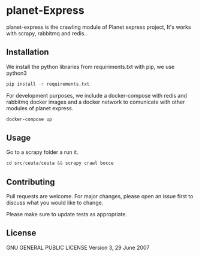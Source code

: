 # planet-Express

planet-express is the crawling module of Planet express project, It's works
with scrapy, rabbitmq and redis.

## Installation

We install the python libraries from requiriments.txt with pip, we use python3
```bash
pip install -r requirements.txt
```

For development purposes, we include a docker-compose with redis and rabbitmq
docker images and a docker network to comunicate with other modules of
planet express.
```bash
docker-compose up
```

## Usage

Go to a scrapy folder a run it.
```python
cd src/ceuta/ceuta && scrapy crawl bocce
```

## Contributing
Pull requests are welcome. For major changes, please open an issue first to
discuss what you would like to change.

Please make sure to update tests as appropriate.

## License
GNU GENERAL PUBLIC LICENSE Version 3, 29 June 2007
